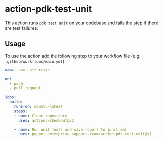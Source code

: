 # action-pdk-test-unit

This action runs `pdk test unit` on your codebase and fails the step if there are test failures.

## Usage

To use the action add the following step to your workflow file (e.g. `.github/workflows/main.yml`)

```yaml
name: Run unit tests

on:
  - push
  - pull_request

jobs:
  build:
    runs-on: ubuntu-latest
    steps:
    - name: Clone repository
      uses: actions/checkout@v2

    - name: Run unit tests and save report to junit xml
      uses: puppet-enterprise-support-team/action-pdk-test-unit@v1
```
